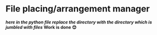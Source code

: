 # File placing/arrangement manager 
***here in the python file replace the directory with the directory which is jumbled with files***
**Work is done 😊**
